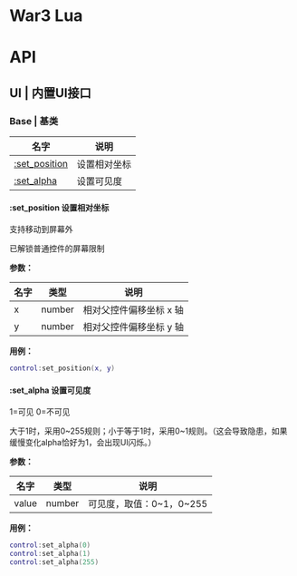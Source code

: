 # War3 Lua

# API

## UI | 内置UI接口

### Base | 基类

|     名字      | 说明                    |
| ------------- | ----------------------- |
| [:set_position](#ui_base_set_position) | 设置相对坐标            |
| [:set_alpha](#ui_base_set_alpha) | 设置可见度    |

#### <a name="ui_base_set_position"></a>:set_position 设置相对坐标

支持移动到屏幕外

已解锁普通控件的屏幕限制



**参数：**

| 名字 | 类型   | 说明                    |
| ---- | ------ | ----------------------- |
| x    | number | 相对父控件偏移坐标 x 轴 |
| y    | number | 相对父控件偏移坐标 y 轴 |



**用例：**

```lua
control:set_position(x, y)
```

#### <a name="ui_base_set_alpha"></a>:set_alpha 设置可见度

<span id="ui_base_set_alpha"></span>

1=可见  0=不可见

大于1时，采用0~255规则；小于等于1时，采用0~1规则。（这会导致隐患，如果缓慢变化alpha恰好为1，会出现UI闪烁。）

**参数：**

| 名字 | 类型   | 说明                    |
| ---- | ------ | ----------------------- |
| value | number | 可见度，取值：0~1，0~255 |



**用例：**

```lua
control:set_alpha(0)
control:set_alpha(1)
control:set_alpha(255)
```

